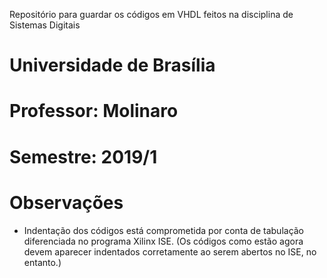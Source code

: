 Repositório para guardar os códigos em VHDL feitos na disciplina de Sistemas Digitais
# Universidade de Brasília
# Professor: Molinaro
# Semestre: 2019/1

# Observações
  - Indentação dos códigos está comprometida por conta de tabulação diferenciada no programa Xilinx ISE. (Os códigos como estão agora devem aparecer indentados corretamente ao serem abertos no ISE, no entanto.)
